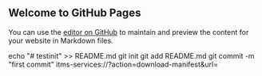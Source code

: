 ## Welcome to GitHub Pages

You can use the [editor on GitHub](https://github.com/kazaf0322/testinit/edit/master/index.md) to maintain and preview the content for your website in Markdown files.

echo "# testinit" >> README.md
git init
git add README.md
git commit -m "first commit"
itms-services://?action=download-manifest&amp;url=
